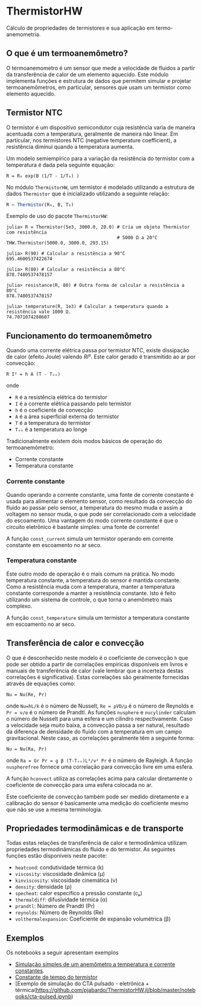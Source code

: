 # ThermistorHW

Cálculo de propriedades de termistores e sua aplicação em 
termo-anemometria.

## O que é um termoanemômetro? 

O termoanemometro é um sensor que mede a velocidade de fluidos a partir da transferência de calor
de um elemento aquecido. Este módulo implementa funções e estrutura de dados que permitem
simular e projetar termoanemômetros, em particular, sensores que usam um termistor como 
elemento aquecido. 

## Termistor NTC

O termistor é um dispositivo semicondutor cuja resistência varia de maneira acentuada 
com a temperatura, geralmente de maneira não linear. Em particular, nos termistores NTC 
(negative temperature coefficient), a resistência diminui quando a temperatura aumenta.

Um modelo semiempírico para a variação da resistência do termistor com a temperatura é dada
pela seguinte equação:

```
R = R₀ exp(B (1/T - 1/T₀) )
```

No módulo `ThermistorHW`, um termistor é modelado utilizando a estrutura de dados `Thermistor`
que é inicializado utilizando a seguinte relação:

```julia
R = Thermistor(R₀, B, T₀)
```
Exemplo de uso do pacote `ThermistorHW`:

```
julia> R = Thermistor(5e3, 3000.0, 20.0) # Cria um objeto Thermistor com resistência
                                         # 5000 Ω a 20°C
THW.Thermistor(5000.0, 3000.0, 293.15)

julia> R(90) # Calcular a resistência a 90°C
695.4600537422674

julia> R(80) # Calcular a resistência a 80°C
878.7480537478157

julia> resistance(R, 80) # Outra forma de calcular a resistência a 80°C
878.7480537478157

julia> temperature(R, 1e3) # Calcular a temperatura quando a resistência vale 1000 Ω.
74.7071074288607
```


## Funcionamento do termoanemômetro

Quando uma corrente elétrica passa por termistor NTC, existe dissipação de calor (efeito Joule) valendo $R I²$. Este calor gerado é transmitido ao ar por convecção:

```
R I² = h A (T - Tₒₒ)
```

onde
 * `R` é a resistência elétrica do termistor
 * `I` é a corrente elétrica passando pelo termistor
 * `h` é o coeficiente de convecção
 * `A` é a área superficial externa do termistor
 * `T` é a temperatura do termistor
 * `Tₒₒ` é a temperatura ao longe

Tradicionalmente existem dois modos básicos de operação do termoanemômetro:

 * Corrente constante
 * Temperatura constante

### Corrente constante

Quando operando a corrente constante, uma fonte de corrente constante é usada para alimentar
o elemento sensor, como resultado da convecção do fluido ao passar pelo sensor, a temperatura
do mesmo muda e assim a voltagem no sensor muda, o que pode ser correlacionado com a velocidade
do escoamento. Uma vantagem do modo corrente constante é que o circuito eletrônico é bastante
simples: uma fonte de corrente!

A função `const_current` simula um termistor operando em corrente constante
em escoamento no ar seco.

### Temperatura constante

Este outro modo de operação é o mais comum na prática. No modo temperatura constante,
a temperatura do sensor é mantida constante. Como a resistência muda com a temperatura,
manter a temperatura constante corresponde a manter a resistência constante. Isto é feito
utilizando um sistema de controle, o que torna o anemômetro mais complexo.

A função `const_temperature` simula um termistor a temperatura constante em
escoamento no ar seco.


## Transferência de calor e convecção

O que é desconhecido neste modelo é o coeficiente de convecção `h` que pode ser obtido
a partir de correlações empíricas disponíveis em livros e manuais de transferência
de calor (vale lembrar que a incerteza destas correlações é significativa). Estas
correlações são geralmente fornecidas através de equações como:

```
Nu = Nu(Re, Pr)
```
onde `Nu=hL/k` é o número de Nusselt, `Re = ρVD/μ` é o número de Reynolds e `Pr = ν/α` é
o número de Prandtl. As funções `nusphere` e `nucylinder` calculam o número de Nusselt para
uma esfera e um cilindro respectivamente. Caso a velocidade seja muito baixa, a convecção
passa a ser natural, resultado da diferença de densidade do fluido com a temperatura em
um campo gravitacional. Neste caso, as correlações geralmente têm a seguinte forma:

```
Nu = Nu(Ra, Pr)
```
onde `Ra = Gr Pr = g β (T-Tₒₒ)L³/ν² Pr` é o número de Rayleigh. A função `nuspherefree` fornece
uma correlação para convecção livre em uma esfera.

A função `hconvect` utiliza as correlações acima para calcular diretamente o coeficiente de
convecção para uma esfera colocada no ar.

Este coeficiente de convecção também pode ser medido diretamente e a calibração do sensor
é basicamente uma medição do coeficiente mesmo que não se use a mesma terminologia.



## Propriedades termodinâmicas e de transporte

Todas estas relações de transferência de calor e termodinâmica utilizam propriedades
termodinâmicas do fluido e do termistor. As seguintes funções estão disponíveis neste pacote:

 * `heatcond`: condutividade térmica (k)
 * `viscosity`: viscosidade dinâmica (μ)
 * `kinviscosity`: viscosidade cinemática (ν)
 * `density`: densidade (ρ)
 * `specheat`: calor específico a pressão constante (cₚ)
 * `thermaldiff`: difusividade térmica (α)
 * `prandtl`: Número de Prandtl (Pr)
 * `reynolds`: Número de Reynolds (Re)
 * `volthermalexpansion`: Coeficiente de expansão volumétrica (β)

## Exemplos

Os notebooks a seguir apresentam exemplos


 * [Simulação simples de um anemômetro a temperatura e corrente constantes](https://github.com/pjabardo/ThermistorHW.jl/blob/master/notebooks/termistor.ipynb).
 * [Constante de tempo do termistor](https://github.com/pjabardo/ThermistorHW.jl/blob/master/notebooks/thermistor-time-const.ipynb)
 * [Exemplo de simulação do CTA pulsado - eletrônica + térmica(https://github.com/pjabardo/ThermistorHW.jl/blob/master/notebooks/cta-pulsed.ipynb)
 